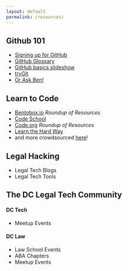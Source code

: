 ```yaml
---
layout: default
permalink: /resources/
---
```


## Github 101
* [Signing up for GitHub](https://github.com/dclegalhackers/dclegalhackathon/blob/master/GitHub101.md)
* [GitHub Glossary](https://help.github.com/articles/github-glossary)
* [GitHub basics slideshow](http://ben.balter.com/open-sourcing-government/#/git)
* [tryGit](http://try.github.io/levels/1/challenges/1)
* [Or Ask Ben!](https://github.com/benbalter/feedback)

## Learn to Code 
* [Bentobox.io](http://www.bentobox.io/) _Roundup of Resources_
* [Code School](http://www.codeschool.com)
* [Code.org](http://www.code.org)  _Roundup of Resources_
* [Learn the Hard Way](http://learncodethehardway.org/)
* and more crowdsourced [here](https://groups.diigo.com/group/learning-to-code)!

## Legal Hacking 

* Legal Tech Blogs 
* Legal Tech Tools 

## The DC Legal Tech Community 

#### DC Tech 

* Meetup Events 

#### DC Law

* Law School Events
* ABA Chapters 
* Meetup Events 
